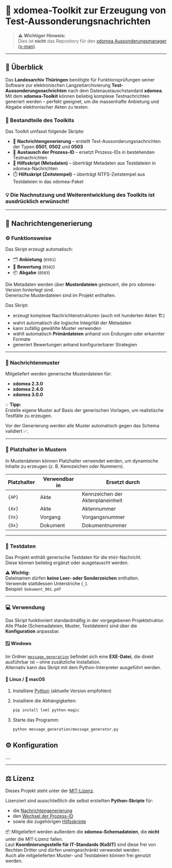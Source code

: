 # 🧰 xdomea-Toolkit zur Erzeugung von Test-Aussonderungsnachrichten

> ⚠️ **Wichtiger Hinweis:**  
> Dies ist **nicht** das Repository für den [xdomea Aussonderungsmanager (x-man)](https://github.com/Landesarchiv-Thueringen/x-man).
--- 

## 📖 Überblick

Das **Landesarchiv Thüringen** benötigte für Funktionsprüfungen seiner Software zur elektronischen Langzeitarchivierung **Test-Aussonderungsnachrichten** nach dem Datenaustauschstandard **xdomea**. Mit dem **xdomea-Toolkit** können beliebig komplexe Testnachrichten generiert werden – perfekt geeignet, um die massenhafte Anbietung und Abgabe elektronischer Akten zu testen.

### 🧩 Bestandteile des Toolkits

Das Toolkit umfasst folgende Skripte:

- 📨 **Nachrichtengenerierung** – erstellt Test-Aussonderungsnachrichten der Typen **0501**, **0502** und **0503**  
- 🔁 **Austausch der Prozess-ID** – ersetzt Prozess-IDs in bestehenden Testnachrichten  
- 🧾 **Hilfsskript (Metadaten)** – überträgt Metadaten aus Testdateien in xdomea-Nachrichten  
- ⏱️ **Hilfsskript (Zeitstempel)** – überträgt NTFS-Zeitstempel aus Testdateien in das xdomea-Paket  

### 💡 Die Nachnutzung und Weiterentwicklung des Toolkits ist **ausdrücklich erwünscht!**

--- 

## 📨 Nachrichtengenerierung

### ⚙️ Funktionsweise

Das Skript erzeugt automatisch:

- 🗂️ **Anbietung** (`0501`)
- 🧮 **Bewertung** (`0502`)
- 📦 **Abgabe** (`0503`)

Die Metadaten werden über **Musterdateien** gesteuert, die pro xdomea-Version hinterlegt sind.  
Generische Musterdateien sind im Projekt enthalten.

Das Skript:

- erzeugt komplexe Nachrichtenstrukturen (auch mit hunderten Akten 🏗️)
- wahrt automatisch die logische Integrität der Metadaten
- kann zufällig gewählte Muster verwenden
- wählt automatisch **Primärdateien** anhand von Endungen oder erkannter Formate
- generiert Bewertungen anhand konfigurierbarer Strategien

---

### 🧱 Nachrichtenmuster

Mitgeliefert werden generische Musterdateien für:

- **xdomea 2.3.0**
- **xdomea 2.4.0**
- **xdomea 3.0.0**

💡 **Tipp:**  
Erstelle eigene Muster auf Basis der generischen Vorlagen, um realistische Testfälle zu erzeugen.

Vor der Generierung werden alle Muster automatisch gegen das Schema validiert ✅.

---

### 🧩 Platzhalter in Mustern

In Musterdateien können Platzhalter verwendet werden, um dynamische Inhalte zu erzeugen (z. B. Kennzeichen oder Nummern).  

| Platzhalter | Verwendbar in | Ersetzt durch |
|--------------|----------------|----------------|
| `{AP}` | Akte | Kennzeichen der Aktenplaneinheit |
| `{Ax}` | Akte | Aktennummer |
| `{Vx}` | Vorgang | Vorgangsnummer |
| `{Dx}` | Dokument | Dokumentnummer |

---

### 🧪 Testdaten

Das Projekt enthält generische Testdaten für die `0503`-Nachricht.  
Diese können beliebig ergänzt oder ausgetauscht werden.

⚠️ **Wichtig:**  
Dateinamen dürfen **keine Leer- oder Sonderzeichen** enthalten.  
Verwende stattdessen Unterstriche (`_`).  
Beispiel: `Dokument_001.pdf`

---

### 💻 Verwendung

Das Skript funktioniert standardmäßig in der vorgegebenen Projektstruktur.  
Alle Pfade (Schemadateien, Muster, Testdateien) sind über die **Konfiguration** anpassbar.

#### 🪟 Windows

Im Ordner [`message_generation`](message_generation) befindet sich eine **EXE-Datei**, die direkt ausführbar ist – ohne zusätzliche Installation.  
Alternativ kann das Skript mit dem Python-Interpreter ausgeführt werden.

#### 🐧 Linux / 🍎 macOS

1. Installiere [Python](https://www.python.org/downloads/) (aktuelle Version empfohlen)  
2. Installiere die Abhängigkeiten:

   ```bash
   pip install lxml python-magic
   ```
3. Starte das Programm:
   ```bash
   python message_generation/message_generator.py
   ```

## ⚙️ Konfiguration
....

---

## ⚖️ Lizenz

Dieses Projekt steht unter der [MIT-Lizenz](./license.md).

Lizenziert sind ausschließlich die selbst erstellten **Python-Skripte** für:

- die [Nachrichtengenerierung](./message_generation/message_generator.py)
- den [Wechsel der Prozess-ID](./randomize_process_id/randomize_process_id.py)
- sowie die zugehörigen [Hilfsskripte](./message_generation/lib/util)

📦 Mitgeliefert werden außerdem die **xdomea-Schemadateien**, die **nicht** unter die MIT-Lizenz fallen.  
Laut **Koordinierungsstelle für IT-Standards (KoSIT)** sind diese frei von Rechten Dritter und dürfen uneingeschränkt verwendet werden.  
Auch alle mitgelieferten Muster- und Testdateien können frei genutzt werden.
